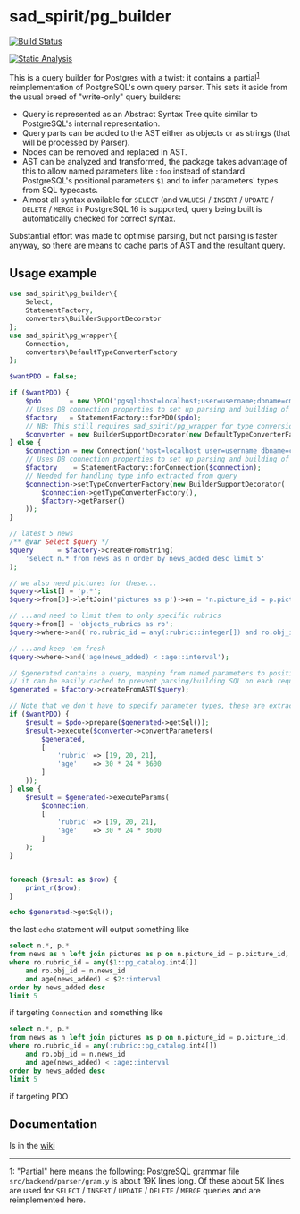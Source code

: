 # sad_spirit/pg_builder

[![Build Status](https://github.com/sad-spirit/pg-builder/workflows/Continuous%20Integration/badge.svg?branch=2.x)](https://github.com/sad-spirit/pg-builder/actions?query=branch%3A2.x+workflow%3A%22Continuous+Integration%22)

[![Static Analysis](https://github.com/sad-spirit/pg-builder/workflows/Static%20Analysis/badge.svg?branch=2.x)](https://github.com/sad-spirit/pg-builder/actions?query=branch%3A2.x+workflow%3A%22Static+Analysis%22)

This is a query builder for Postgres with a twist: it contains a partial<sup>[1](#footnote1)</sup> reimplementation of PostgreSQL's own
query parser. This sets it aside from the usual breed of "write-only" query builders:

* Query is represented as an Abstract Syntax Tree quite similar to PostgreSQL's internal representation.
* Query parts can be added to the AST either as objects or as strings (that will be processed by Parser).
* Nodes can be removed and replaced in AST.
* AST can be analyzed and transformed, the package takes advantage of this to allow named parameters like
  `:foo` instead of standard PostgreSQL's positional parameters `$1` and to infer parameters' types
  from SQL typecasts.
* Almost all syntax available for `SELECT` (and `VALUES`) / `INSERT` / `UPDATE` / `DELETE` / `MERGE` in PostgreSQL 16
  is supported, query being built is automatically checked for correct syntax.

Substantial effort was made to optimise parsing, but not parsing is faster anyway, so there are means to cache parts 
of AST and the resultant query.

## Usage example

```PHP
use sad_spirit\pg_builder\{
    Select,
    StatementFactory,
    converters\BuilderSupportDecorator
};
use sad_spirit\pg_wrapper\{
    Connection,
    converters\DefaultTypeConverterFactory
};

$wantPDO = false;

if ($wantPDO) {
    $pdo       = new \PDO('pgsql:host=localhost;user=username;dbname=cms');
    // Uses DB connection properties to set up parsing and building of SQL 
    $factory   = StatementFactory::forPDO($pdo);
    // NB: This still requires sad_spirit/pg_wrapper for type conversion code
    $converter = new BuilderSupportDecorator(new DefaultTypeConverterFactory(), $factory->getParser());
} else {
    $connection = new Connection('host=localhost user=username dbname=cms');
    // Uses DB connection properties to set up parsing and building of SQL 
    $factory    = StatementFactory::forConnection($connection);
    // Needed for handling type info extracted from query
    $connection->setTypeConverterFactory(new BuilderSupportDecorator(
        $connection->getTypeConverterFactory(),
        $factory->getParser()
    ));
}

// latest 5 news
/** @var Select $query */
$query      = $factory->createFromString(
    'select n.* from news as n order by news_added desc limit 5'
);

// we also need pictures for these...
$query->list[] = 'p.*';
$query->from[0]->leftJoin('pictures as p')->on = 'n.picture_id = p.picture_id';

// ...and need to limit them to only specific rubrics
$query->from[] = 'objects_rubrics as ro';
$query->where->and('ro.rubric_id = any(:rubric::integer[]) and ro.obj_id = n.news_id');

// ...and keep 'em fresh
$query->where->and('age(news_added) < :age::interval');

// $generated contains a query, mapping from named parameters to positional ones, types info
// it can be easily cached to prevent parsing/building SQL on each request
$generated = $factory->createFromAST($query);

// Note that we don't have to specify parameter types, these are extracted from query
if ($wantPDO) {
    $result = $pdo->prepare($generated->getSql());
    $result->execute($converter->convertParameters(
        $generated,
        [
            'rubric' => [19, 20, 21],
            'age'    => 30 * 24 * 3600        
        ]       
    ));
} else {
    $result = $generated->executeParams(
        $connection, 
        [
            'rubric' => [19, 20, 21],
            'age'    => 30 * 24 * 3600
        ]
    );
}


foreach ($result as $row) {
    print_r($row);
}

echo $generated->getSql();
```
the last `echo` statement will output something like
```SQL
select n.*, p.*
from news as n left join pictures as p on n.picture_id = p.picture_id, objects_rubrics as ro
where ro.rubric_id = any($1::pg_catalog.int4[])
    and ro.obj_id = n.news_id
    and age(news_added) < $2::interval
order by news_added desc
limit 5
```
if targeting `Connection` and something like
```SQL
select n.*, p.*
from news as n left join pictures as p on n.picture_id = p.picture_id, objects_rubrics as ro
where ro.rubric_id = any(:rubric::pg_catalog.int4[])
    and ro.obj_id = n.news_id
    and age(news_added) < :age::interval
order by news_added desc
limit 5
```
if targeting PDO

## Documentation

Is in the [wiki](https://github.com/sad-spirit/pg-builder/wiki)

---
<a name="footnote1">1</a>: "Partial" here means the following: PostgreSQL grammar file `src/backend/parser/gram.y` is about 19K lines long. 
Of these about 5K lines are used for `SELECT` / `INSERT` / `UPDATE` / `DELETE` / `MERGE` queries and are reimplemented here.
